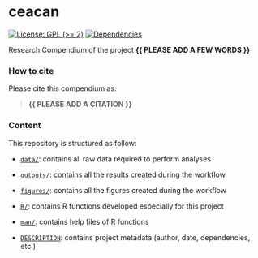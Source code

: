 <!-- README.md is generated from README.Rmd. Please edit that file -->

# ceacan

<!-- badges: start -->

[![License: GPL (&gt;=
2)](https://img.shields.io/badge/License-GPL%20%28%3E%3D%202%29-blue.svg)](https://choosealicense.com/licenses/gpl-2.0/)
[![Dependencies](https://img.shields.io/badge/dependencies-2/70-green?style=flat)](#)
<!-- badges: end -->

Research Compendium of the project **{{ PLEASE ADD A FEW WORDS }}**

### How to cite

Please cite this compendium as:

> **{{ PLEASE ADD A CITATION }}**

### Content

This repository is structured as follow:

-   [`data/`](https://github.com/david-beauchesne/fndat/tree/master/data):
    contains all raw data required to perform analyses

-   [`outputs/`](https://github.com/david-beauchesne/fndat/tree/master/outputs):
    contains all the results created during the workflow

-   [`figures/`](https://github.com/david-beauchesne/fndat/tree/master/figures):
    contains all the figures created during the workflow

-   [`R/`](https://github.com/david-beauchesne/fndat/tree/master/R):
    contains R functions developed especially for this project

-   [`man/`](https://github.com/david-beauchesne/fndat/tree/master/man):
    contains help files of R functions

-   [`DESCRIPTION`](https://github.com/david-beauchesne/fndat/tree/master/DESCRIPTION):
    contains project metadata (author, date, dependencies, etc.)


